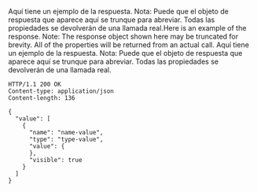 <span data-ttu-id="3a79d-p102">Aquí tiene un ejemplo de la respuesta. Nota: Puede que el objeto de respuesta que aparece aquí se trunque para abreviar. Todas las propiedades se devolverán de una llamada real.</span><span class="sxs-lookup"><span data-stu-id="3a79d-p102">Here is an example of the response. Note: The response object shown here may be truncated for brevity. All of the properties will be returned from an actual call.</span></span>
Aquí tiene un ejemplo de la respuesta. Nota: Puede que el objeto de respuesta que aparece aquí se trunque para abreviar. Todas las propiedades se devolverán de una llamada real.
<!-- {
  "blockType": "response",
  "truncated": true,
  "@odata.type": "microsoft.graph.namedItem",
  "isCollection": true
} -->
```http
HTTP/1.1 200 OK
Content-type: application/json
Content-length: 136

{
  "value": [
    {
      "name": "name-value",
      "type": "type-value",
      "value": {
      },
      "visible": true
    }
  ]
}
```

<!-- uuid: 8fcb5dbc-d5aa-4681-8e31-b001d5168d79
2015-10-25 14:57:30 UTC -->
<!-- {
  "type": "#page.annotation",
  "description": "List NamedItemCollection",
  "keywords": "",
  "section": "documentation",
  "tocPath": ""
}-->